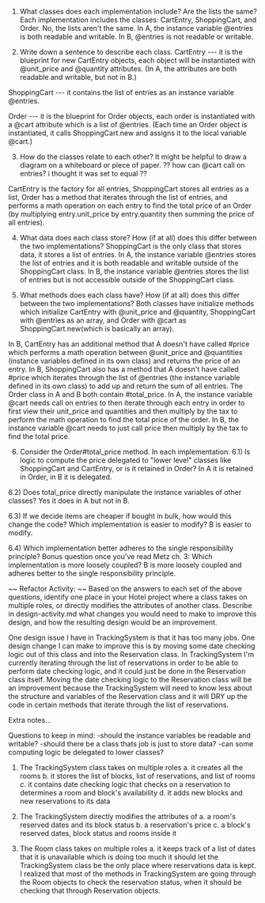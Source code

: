 1. What classes does each implementation include? Are the lists the same?
Each implementation includes the classes: CartEntry, ShoppingCart, and Order.
No, the lists aren't the same. In A, the instance variable @entries is both readable and writable. In B, @entries is not readable or writable.



2. Write down a sentence to describe each class.
CartEntry --- it is the blueprint for new CartEntry objects, each object will be instantiated with @unit_price and @quantity attributes. (In A, the attributes are both readable and writable, but not in B.)

ShoppingCart --- it contains the list of entries as an instance variable @entries.

Order --- it is the blueprint for Order objects, each order is instantiated with a @cart attribute which is a list of @entries. (Each time an Order object is instantiated, it calls ShoppingCart.new and assigns it to the local variable @cart.)  


3. How do the classes relate to each other? It might be helpful to draw a diagram on a whiteboard or piece of paper.
?? how can @cart call on entries? i thought it was set to equal ??

CartEntry is the factory for all entries, ShoppingCart stores all entries as a list, Order has a method that iterates through the list of entries, and performs a math operation on each entry to find the total price of an Order (by multiplying entry.unit_price by entry.quantity then summing the price of all entries).



4. What data does each class store? How (if at all) does this differ between the two implementations?
ShoppingCart is the only class that stores data, it stores a list of entries.
In A, the instance variable @entries stores the list of entries and it is both readable and writable outside of the ShoppingCart class.
In B, the instance variable @entries stores the list of entries but is not accessible outside of the ShoppingCart class.



5. What methods does each class have? How (if at all) does this differ between the two implementations?
Both classes have initialize methods which initialize CartEntry with @unit_price and @quantity, ShoppingCart with @entries as an array, and Order with @cart as ShoppingCart.new(which is basically an array).

In B, CartEntry has an additional method that A doesn't have called #price which performs a math operation between @unit_price and @quantities (instance variables defined in its own class) and returns the price of an entry.
In B, ShoppingCart also has a method that A doesn't have called #price which iterates through the list of @entries (the instance variable defined in its own class) to add up and return the sum of all entries.
The Order class in A and B both contain #total_price. In A, the instance variable @cart needs call on entries to then iterate through each entry in order to first view their unit_price and quantities and then multiply by the tax to perform the math operation to find the total price of the order. In B, the instance variable @cart needs to just call price then multiply by the tax to find the total price.


6. Consider the Order#total_price method. In each implementation:
6.1) Is logic to compute the price delegated to "lower level" classes like ShoppingCart and CartEntry, or is it retained in Order? In A it is retained in Order, in B it is delegated.

6.2) Does total_price directly manipulate the instance variables of other classes? Yes it does in A but not in B.

6.3) If we decide items are cheaper if bought in bulk, how would this change the code? Which implementation is easier to modify? B is easier to modify.

6.4) Which implementation better adheres to the single responsibility principle?
Bonus question once you've read Metz ch. 3: Which implementation is more loosely coupled?
B is more loosely coupled and adheres better to the single responsibility principle.

<!--~~~~~~~~~~~~~~~~~~~~~~~~~~~~~~~~~~~~~~~~~~~~~~~~~~~~~~~~~~~~~~~~~~~~~~~~~~~~~~~~~~~~-->
~~ Refactor Activity: ~~
Based on the answers to each set of the above questions, identify one place in your Hotel project where a class takes on multiple roles, or directly modifies the attributes of another class. Describe in design-activity.md what changes you would need to make to improve this design, and how the resulting design would be an improvement.

One design issue I have in TrackingSystem is that it has too many jobs. One design change I can make to improve this is by moving some date checking logic out of this class and into the Reservation class. In TrackingSystem I'm currently iterating through the list of reservations in order to be able to perform
date checking logic, and it could just be done in the Reservation class itself. Moving the date checking logic to the Reservation class will be an improvement because the TrackingSystem will need to know less about the structure and variables of the Reservation class and it will DRY up the code in certain methods that iterate through
the list of reservations.

Extra notes...

Questions to keep in mind:
-should the instance variables be readable and writable?
-should there be a class thats job is just to store data?
-can some computing logic be delegated to lower classes?

1. The TrackingSystem class takes on multiple roles
  a. it creates all the rooms
  b. it stores the list of blocks, list of reservations, and list of rooms
  *c*. it contains date checking logic that checks on a reservation to determines a room and block's availability
  d. it adds new blocks and new reservations to its data

2. The TrackingSystem directly modifies the attributes of
  a. a room's reserved dates and its block status
  b. a reservation's price
  c. a block's reserved dates, block status and rooms inside it

3. The Room class takes on multiple roles
  a. it keeps track of a list of dates that it is unavailable which is doing too much it should let the TrackingSystem class be the only place where reservations data is kept. I realized that most of the methods in TrackingSystem are going through the Room objects to check the reservation status, when it should be checking that through Reservation objects. 

